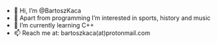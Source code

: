 - 👋 Hi, I’m @BartoszKaca
- 👀 Apart from programming I’m interested in sports, history and music
- 🌱 I’m currently learning C++
- 📫 Reach me at: bartoszkaca(at)protonmail.com

<!---
BartoszKaca/BartoszKaca is a ✨ special ✨ repository because its `README.md` (this file) appears on your GitHub profile.
You can click the Preview link to take a look at your changes.
--->
